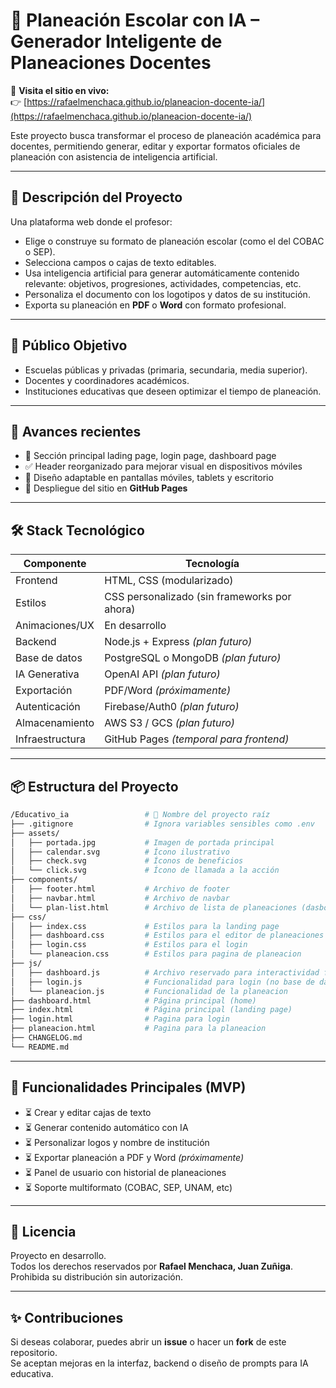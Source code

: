 # 🧠 Planeación Escolar con IA – Generador Inteligente de Planeaciones Docentes

📍 **Visita el sitio en vivo:**  
👉 [https://rafaelmenchaca.github.io/planeacion-docente-ia/](https://rafaelmenchaca.github.io/planeacion-docente-ia/)

Este proyecto busca transformar el proceso de planeación académica para docentes, permitiendo generar, editar y exportar formatos oficiales de planeación con asistencia de inteligencia artificial.

---

## 🚀 Descripción del Proyecto

Una plataforma web donde el profesor:
- Elige o construye su formato de planeación escolar (como el del COBAC o SEP).
- Selecciona campos o cajas de texto editables.
- Usa inteligencia artificial para generar automáticamente contenido relevante: objetivos, progresiones, actividades, competencias, etc.
- Personaliza el documento con los logotipos y datos de su institución.
- Exporta su planeación en **PDF** o **Word** con formato profesional.

---

## 🎯 Público Objetivo

- Escuelas públicas y privadas (primaria, secundaria, media superior).
- Docentes y coordinadores académicos.
- Instituciones educativas que deseen optimizar el tiempo de planeación.

---

## 🌟 Avances recientes

- 🔧 Sección principal lading page, login page, dashboard page
- ✅ Header reorganizado para mejorar visual en dispositivos móviles
- 📱 Diseño adaptable en pantallas móviles, tablets y escritorio
- 🚀 Despliegue del sitio en **GitHub Pages**

---

## 🛠️ Stack Tecnológico

| Componente        | Tecnología              |
|-------------------|--------------------------|
| Frontend          | HTML, CSS (modularizado) |
| Estilos           | CSS personalizado (sin frameworks por ahora) |
| Animaciones/UX    | En desarrollo            |
| Backend           | Node.js + Express *(plan futuro)* |
| Base de datos     | PostgreSQL o MongoDB *(plan futuro)* |
| IA Generativa     | OpenAI API *(plan futuro)* |
| Exportación       | PDF/Word *(próximamente)* |
| Autenticación     | Firebase/Auth0 *(plan futuro)* |
| Almacenamiento    | AWS S3 / GCS *(plan futuro)* |
| Infraestructura   | GitHub Pages *(temporal para frontend)*|

---

## 📦 Estructura del Proyecto

```bash
/Educativo_ia                 # 🔰 Nombre del proyecto raíz
├── .gitignore                # Ignora variables sensibles como .env
├── assets/
│   ├── portada.jpg           # Imagen de portada principal
│   ├── calendar.svg          # Ícono ilustrativo
│   ├── check.svg             # Íconos de beneficios
│   └── click.svg             # Ícono de llamada a la acción
├── components/               
│   ├── footer.html           # Archivo de footer
│   ├── navbar.html           # Archivo de navbar 
│   └── plan-list.html        # Archivo de lista de planeaciones (dasboard)
├── css/
│   ├── index.css             # Estilos para la landing page
│   ├── dashboard.css         # Estilos para el editor de planeaciones
│   ├── login.css             # Estilos para el login
│   └── planeacion.css        # Estilos para pagina de planeacion
├── js/
│   ├── dashboard.js          # Archivo reservado para interactividad futura
│   ├── login.js              # Funcionalidad para login (no base de datos)
│   └── planeacion.js         # Funcionalidad de la planeacion
├── dashboard.html            # Página principal (home)
├── index.html                # Página principal (landing page)
├── login.html                # Pagina para login
├── planeacion.html           # Pagina para la planeacion
├── CHANGELOG.md
└── README.md

```
---

## 📌 Funcionalidades Principales (MVP)

- ⏳ Crear y editar cajas de texto  
- ⏳ Generar contenido automático con IA  
- ⏳ Personalizar logos y nombre de institución  
- ⏳ Exportar planeación a PDF y Word *(próximamente)*  
- ⏳ Panel de usuario con historial de planeaciones  
- ⏳ Soporte multiformato (COBAC, SEP, UNAM, etc)

---

## 📄 Licencia

Proyecto en desarrollo.  
Todos los derechos reservados por **Rafael Menchaca, Juan Zuñiga**.  
Prohibida su distribución sin autorización.

---

## ✨ Contribuciones

Si deseas colaborar, puedes abrir un **issue** o hacer un **fork** de este repositorio.  
Se aceptan mejoras en la interfaz, backend o diseño de prompts para IA educativa.